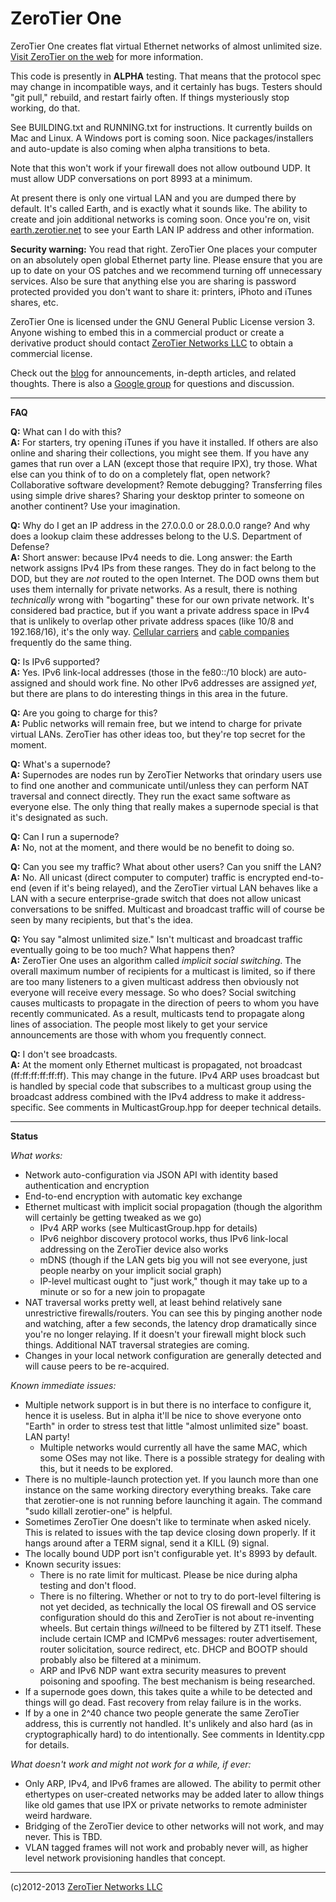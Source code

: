 ZeroTier One
======

ZeroTier One creates flat virtual Ethernet networks of almost unlimited size. [Visit ZeroTier on the web](https://www.zerotier.com/) for more information.

This code is presently in **ALPHA** testing. That means that the protocol spec may change in incompatible ways, and it certainly has bugs. Testers should "git pull," rebuild, and restart fairly often. If things mysteriously stop working, do that.

See BUILDING.txt and RUNNING.txt for instructions. It currently builds on Mac and Linux. A Windows port is coming soon. Nice packages/installers and auto-update is also coming when alpha transitions to beta.

Note that this won't work if your firewall does not allow outbound UDP. It must allow UDP conversations on port 8993 at a minimum.

At present there is only one virtual LAN and you are dumped there by default. It's called Earth, and is exactly what it sounds like. The ability to create and join additional networks is coming soon. Once you're on, visit [earth.zerotier.net](http://earth.zerotier.net/) to see your Earth LAN IP address and other information.

**Security warning:** You read that right. ZeroTier One places your computer on an absolutely open global Ethernet party line. Please ensure that you are up to date on your OS patches and we recommend turning off unnecessary services. Also be sure that anything else you are sharing is password protected provided you don't want to share it: printers, iPhoto and iTunes shares, etc.

ZeroTier One is licensed under the GNU General Public License version 3. Anyone wishing to embed this in a commercial product or create a derivative product should contact [ZeroTier Networks LLC](https://www.zerotier.com/) to obtain a commercial license.

Check out the [blog](http://blog.zerotier.com/) for announcements, in-depth articles, and related thoughts. There is also a [Google group](https://groups.google.com/forum/#!forum/zerotier-one-users) for questions and discussion.

----
**FAQ**

**Q:** What can I do with this?  
**A:** For starters, try opening iTunes if you have it installed. If others are also online and sharing their collections, you might see them. If you have any games that run over a LAN (except those that require IPX), try those. What else can you think of to do on a completely flat, open network? Collaborative software development? Remote debugging? Transferring files using simple drive shares? Sharing your desktop printer to someone on another continent? Use your imagination.

**Q:** Why do I get an IP address in the 27.0.0.0 or 28.0.0.0 range? And why does a lookup claim these addresses belong to the U.S. Department of Defense?  
**A:** Short answer: because IPv4 needs to die. Long answer: the Earth network assigns IPv4 IPs from these ranges. They do in fact belong to the DOD, but they are *not* routed to the open Internet. The DOD owns them but uses them internally for private networks. As a result, there is nothing *technically* wrong with "bogarting" these for our own private network. It's considered bad practice, but if you want a private address space in IPv4 that is unlikely to overlap other private address spaces (like 10/8 and 192.168/16), it's the only way. [Cellular carriers](http://www.androidcentral.com/sprint-internet-dept-defense-and-you)  and [cable companies](http://www.dslreports/forum/r25679029-Why-is-my-first-hop-to-a-DoD-assigned-IP-address-) frequently do the same thing.

**Q:** Is IPv6 supported?  
**A:** Yes. IPv6 link-local addresses (those in the fe80::/10 block) are auto-assigned and should work fine. No other IPv6 addresses are assigned *yet*, but there are plans to do interesting things in this area in the future.

**Q:** Are you going to charge for this?  
**A:** Public networks will remain free, but we intend to charge for private virtual LANs. ZeroTier has other ideas too, but they're top secret for the moment.

**Q:** What's a supernode?  
**A:** Supernodes are nodes run by ZeroTier Networks that orindary users use to find one another and communicate until/unless they can perform NAT traversal and connect directly. They run the exact same software as everyone else. The only thing that really makes a supernode special is that it's designated as such.

**Q:** Can I run a supernode?  
**A:** No, not at the moment, and there would be no benefit to doing so.

**Q:** Can you see my traffic? What about other users? Can you sniff the LAN?  
**A:** No. All unicast (direct computer to computer) traffic is encrypted end-to-end (even if it's being relayed), and the ZeroTier virtual LAN behaves like a LAN with a secure enterprise-grade switch that does not allow unicast conversations to be sniffed. Multicast and broadcast traffic will of course be seen by many recipients, but that's the idea.

**Q:** You say "almost unlimited size." Isn't multicast and broadcast traffic eventually going to be too much? What happens then?  
**A:** ZeroTier One uses an algorithm called *implicit social switching*. The overall maximum number of recipients for a multicast is limited, so if there are too many listeners to a given multicast address then obviously not everyone will receive every message. So who does? Social switching causes multicasts to propagate in the direction of peers to whom you have recently communicated. As a result, multicasts tend to propagate along lines of association. The people most likely to get your service announcements are those with whom you frequently connect.

**Q:** I don't see broadcasts.  
**A:** At the moment only Ethernet multicast is propagated, not broadcast (ff:ff:ff:ff:ff:ff). This may change in the future. IPv4 ARP uses broadcast but is handled by special code that subscribes to a multicast group using the broadcast address combined with the IPv4 address to make it address-specific. See comments in MulticastGroup.hpp for deeper technical details.

----
**Status**

*What works:*
 * Network auto-configuration via JSON API with identity based authentication and encryption
 * End-to-end encryption with automatic key exchange
 * Ethernet multicast with implicit social propagation (though the algorithm will certainly be getting tweaked as we go)
   * IPv4 ARP works (see MulticastGroup.hpp for details)
   * IPv6 neighbor discovery protocol works, thus IPv6 link-local addressing on the ZeroTier device also works
   * mDNS (though if the LAN gets big you will not see everyone, just people nearby on your implicit social graph)
   * IP-level multicast ought to "just work," though it may take up to a minute or so for a new join to propagate
 * NAT traversal works pretty well, at least behind relatively sane unrestrictive firewalls/routers. You can see this by pinging another node and watching, after a few seconds, the latency drop dramatically since you're no longer relaying. If it doesn't your firewall might block such things. Additional NAT traversal strategies are coming.
 * Changes in your local network configuration are generally detected and will cause peers to be re-acquired.

*Known immediate issues:*
 * Multiple network support is in but there is no interface to configure it, hence it is useless. But in alpha it'll be nice to shove everyone onto "Earth" in order to stress test that little "almost unlimited size" boast. LAN party!
   * Multiple networks would currently all have the same MAC, which some OSes may not like. There is a possible strategy for dealing with this, but it needs to be explored.
 * There is no multiple-launch protection yet. If you launch more than one instance on the same working directory everything breaks. Take care that zerotier-one is not running before launching it again. The command "sudo killall zerotier-one" is helpful.
 * Sometimes ZeroTier One doesn't like to terminate when asked nicely. This is related to issues with the tap device closing down properly. If it hangs around after a TERM signal, send it a KILL (9) signal.
 * The locally bound UDP port isn't configurable yet. It's 8993 by default.
 * Known security issues:
   * There is no rate limit for multicast. Please be nice during alpha testing and don't flood.
   * There is no filtering. Whether or not to try to do port-level filtering is not yet decided, as technically the local OS firewall and OS service configuration should do this and ZeroTier is not about re-inventing wheels. But certain things *will*need to be filtered by ZT1 itself. These include certain ICMP and ICMPv6 messages: router advertisement, router solicitation, source redirect, etc. DHCP and BOOTP should probably also be filtered at a minimum.
   * ARP and IPv6 NDP want extra security measures to prevent poisoning and spoofing. The best mechanism is being researched.
 * If a supernode goes down, this takes quite a while to be detected and things will go dead. Fast recovery from relay failure is in the works.
 * If by a one in 2^40 chance two people generate the same ZeroTier address, this is currently not handled. It's unlikely and also hard (as in cryptographically hard) to do intentionally. See comments in Identity.cpp for details.

*What doesn't work and might not work for a while, if ever:*
 * Only ARP, IPv4, and IPv6 frames are allowed. The ability to permit other ethertypes on user-created networks may be added later to allow things like old games that use IPX or private networks to remote administer weird hardware.
 * Bridging of the ZeroTier device to other networks will not work, and may never. This is TBD.
 * VLAN tagged frames will not work and probably never will, as higher level network provisioning handles that concept.

----

(c)2012-2013 [ZeroTier Networks LLC](https://www.zerotier.com/)
